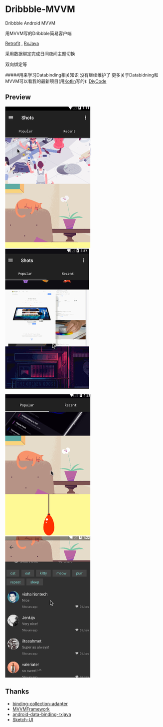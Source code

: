 # Dribbble-MVVM
Dribbble Android MVVM

用MVVM写的Dribbble简易客户端

[Retrofit](https://square.github.io/retrofit) ,  [RxJava](https://github.com/ReactiveX/RxJava)

采用数据绑定完成日间夜间主题切换

双向绑定等

#####用来学习Databinding相关知识 没有继续维护了 更多关于Databidning和MVVM可以看我的最新项目(用[Kotlin](https://kotlinlang.org/)写的): [DiyCode](https://github.com/adgvcxz/Diycode)

## Preview

![](https://github.com/adgvcxz/Adgble/blob/master/img/gif1.gif)
![](https://github.com/adgvcxz/Adgble/blob/master/img/gif2.gif)

![](https://github.com/adgvcxz/Adgble/blob/master/img/gif3.gif)
![](https://github.com/adgvcxz/Adgble/blob/master/img/gif4.gif)



## Thanks

- [binding-collection-adapter](https://github.com/evant/binding-collection-adapter)
- [MVVMFramework](https://github.com/saiwu-bigkoo/Android-MVVMFramework)
- [android-data-binding-rxjava](https://github.com/TangoAgency/android-data-binding-rxjava)
- [Sketch-UI](http://www.sketchappsources.com/free-source/920-dribbble-app-material-design-sketch-freebie-resource.html)